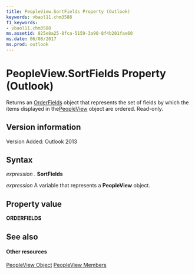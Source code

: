 ```yaml
---
title: PeopleView.SortFields Property (Outlook)
keywords: vbaol11.chm3588
f1_keywords:
- vbaol11.chm3588
ms.assetid: 825e8a25-8fca-5159-3a90-8f4b201fae60
ms.date: 06/08/2017
ms.prod: outlook
---
```



# PeopleView.SortFields Property (Outlook)
Returns an [OrderFields](Outlook.OrderFields.md) object that represents the set of fields by which the items displayed in the[PeopleView](Outlook.peopleview.md) object are ordered. Read-only.

## Version information

Version Added: Outlook 2013 


## Syntax

 _expression_ . **SortFields**

 _expression_ A variable that represents a **PeopleView** object.


## Property value

 **ORDERFIELDS**


## See also


#### Other resources


[PeopleView Object](Outlook.peopleview.md)
[PeopleView Members](http://msdn.microsoft.com/library/87b0295a-ab7d-28dd-cdf8-7e4331c3b802%28Office.15%29.aspx)

